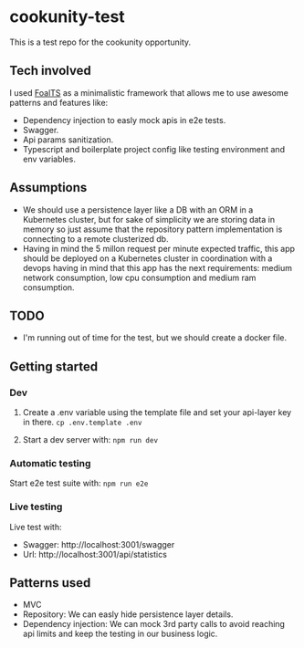 # cookunity-test

This is a test repo for the cookunity opportunity.

## Tech involved

I used [FoalTS](https://foalts.org/docs/) as a minimalistic framework that allows me to use awesome patterns and features like:

- Dependency injection to easly mock apis in e2e tests.
- Swagger.
- Api params sanitization.
- Typescript and boilerplate project config like testing environment and env variables.

## Assumptions

- We should use a persistence layer like a DB with an ORM in a Kubernetes cluster, but for sake of simplicity we are storing data in memory so just assume that the repository pattern implementation is connecting to a remote clusterized db.
- Having in mind the 5 millon request per minute expected traffic, this app should be deployed on a Kubernetes cluster in coordination with a devops having in mind that this app has the next requirements: medium network consumption, low cpu consumption and medium ram consumption.

## TODO

- I'm running out of time for the test, but we should create a docker file.

## Getting started

### Dev

1. Create a .env variable using the template file and set your api-layer key in there.
   `cp .env.template .env`

2. Start a dev server with:
   `npm run dev`

### Automatic testing

Start e2e test suite with:
`npm run e2e`

### Live testing

Live test with:

- Swagger: http://localhost:3001/swagger
- Url: http://localhost:3001/api/statistics

## Patterns used

- MVC
- Repository: We can easly hide persistence layer details.
- Dependency injection: We can mock 3rd party calls to avoid reaching api limits and keep the testing in our business logic.
